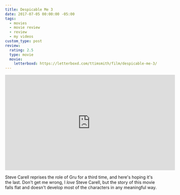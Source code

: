 ```yaml
---
title: Despicable Me 3
date: 2017-07-05 00:00:00 -05:00
tags:
  - movies
  - movie review
  - review
  - my videos
custom_type: post
review:
  rating: 2.5
  type: movie
  movie:
    letterboxd: https://letterboxd.com/ttimsmith/film/despicable-me-3/
---
```


<div class="iframe-container">
<iframe width="560" height="315" src="https://www.youtube-nocookie.com/embed/iUf2K263hgk?rel=0" frameborder="0" gesture="media" allow="encrypted-media" allowfullscreen></iframe>
</div>

Steve Carell reprises the role of Gru for a third time, and here's hoping it's the last. Don't get me wrong, I _love_ Steve Carell, but the story of this movie falls flat and doesn't develop most of the characters in any meaningful way.
